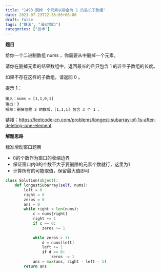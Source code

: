 ```yaml
---
title: "1493 删掉一个元素以后全为 1 的最长子数组"
date: 2021-07-23T22:36:05+08:00
draft: false
tags: ["算法", "滑动窗口"]
categories: ["技术"]
---
```


**题目**

给你一个二进制数组 nums ，你需要从中删掉一个元素。

请你在删掉元素的结果数组中，返回最长的且只包含 1 的非空子数组的长度。

如果不存在这样的子数组，请返回 0 。

提示 1：
```
输入：nums = [1,1,0,1]
输出：3
解释：删掉位置 2 的数后，[1,1,1] 包含 3 个 1 。
```

链接：https://leetcode-cn.com/problems/longest-subarray-of-1s-after-deleting-one-element

**解题思路**

标准滑动窗口题目

* 0的个数作为窗口的收缩边界
* 保证窗口内0的个数不大于要删除的元素个数就行，这里为1
* 计算所有的可能取值，保留最大值即可

```python
class Solution(object):
    def longestSubarray(self, nums):
        left = 0
        right = 0
        zeros = 0
        ans = 0
        while right < len(nums):
            c = nums[right]
            right += 1
            if c == 0:
                zeros += 1
            
            while zeros > 1:
                d = nums[left]
                left += 1
                if d == 0:
                    zeros -= 1
            ans = max(ans, right - left - 1)
        return ans
```